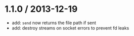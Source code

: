 
1.1.0 / 2013-12-19
==================

 * add: `send` now returns the file path if sent
 * add: destroy streams on socket errors to prevent fd leaks